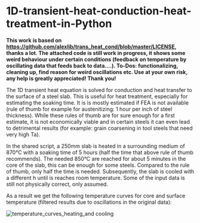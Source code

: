 # 1D-transient-heat-conduction-heat-treatment-in-Python

**This work is based on https://github.com/alexlib/trans_heat_cond/blob/master/LICENSE, thanks a lot. 
The attached code is still work in progress, it shows some weird behaviour under certain conditions (feedback on temperature by oscillating data that feeds back to data....).
To-Dos: functionalizing, cleaning up, find reason for weird oscillations etc.
Use at your own risk, any help is greatly appreciated! Thank you!**

The 1D transient heat equation is solved for conduction and heat transfer to the surface of a steel slab. This is useful for heat treatment, especially for estimating the soaking time. It is is mostly estimated if FEA is not available (rule of thumb for example for austenitizing: 1 hour per inch of steel thickness). 
While these rules of thumb are for sure enough for a first estimate, it is not economically viable and in certain steels it can even lead to detrimental results (for example: grain coarsening in tool steels that need very high Ta).

In the shared script, a 250mm slab is heated in a surrounding medium of 870°C with a soaking time of 5 hours (half the time that above rule of thumb recommends). The needed 850°C are reached for about 5 minutes in the core of the slab, this can be enough for some steels. Compared to the rule of thumb, only half the time is needed. 
Subsequently, the slab is cooled with a different h until is reaches room temperature. Some of the input data is still not physically correct, only assumed. 

As a result we get the following temperature curves for core and surface temperature (filtered results due to oscillations in the original data):

![temperature_curves_heating_and cooling](https://github.com/emefff/1D-transient-heat-conduction-heat-treatment-in-Python/assets/89903493/24042ab9-d6e2-4803-9c32-f939d7c1103c)




